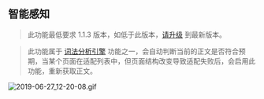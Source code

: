 智能感知
---

> 此功能最低要求 1.1.3 版本，如低于此版本，[请升级](https://simpread.pro) 到最新版本。

> 此功能属于 [词法分析引擎](词法分析引擎) 功能之一，会自动判断当前的正文是否符合预期，当某个页面在适配列表中，但页面结构改变导致适配失败后，会启用此功能，重新获取正文。

![2019-06-27_12-20-08.gif](https://i.loli.net/2019/06/27/5d14442863ac992792.gif)